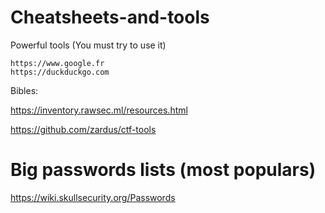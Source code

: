 # Cheatsheets-and-tools

  Powerful tools (You must try to use it)
  
    https://www.google.fr
    https://duckduckgo.com
    
  Bibles:
  
   https://inventory.rawsec.ml/resources.html
   
   https://github.com/zardus/ctf-tools
   
   
# Big passwords lists (most populars)

   https://wiki.skullsecurity.org/Passwords
   
